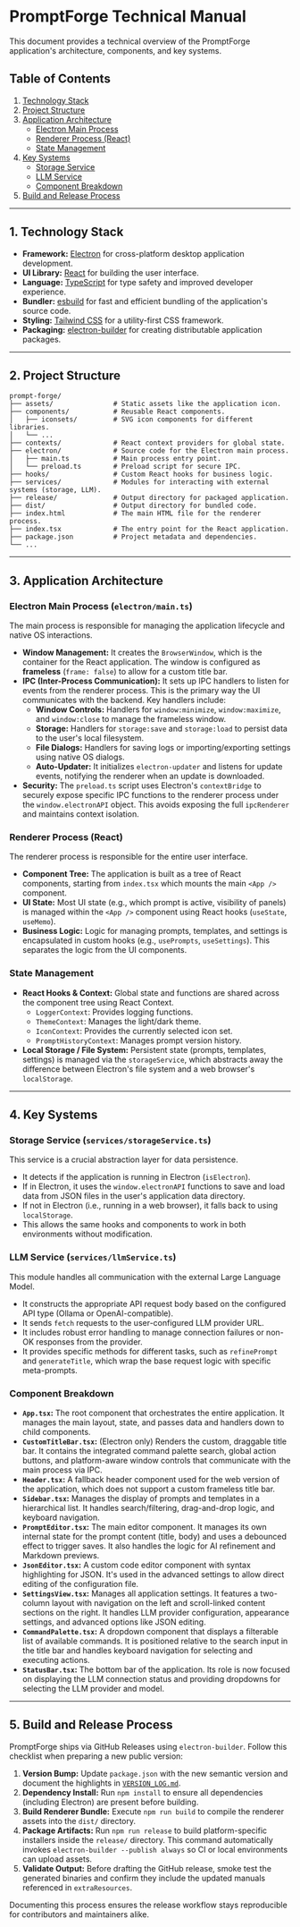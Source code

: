 # PromptForge Technical Manual

This document provides a technical overview of the PromptForge application's architecture, components, and key systems.

## Table of Contents

1.  [Technology Stack](#technology-stack)
2.  [Project Structure](#project-structure)
3.  [Application Architecture](#application-architecture)
    -   [Electron Main Process](#electron-main-process)
    -   [Renderer Process (React)](#renderer-process-react)
    -   [State Management](#state-management)
4.  [Key Systems](#key-systems)
    -   [Storage Service](#storage-service)
    -   [LLM Service](#llm-service)
    -   [Component Breakdown](#component-breakdown)
5.  [Build and Release Process](#build-and-release-process)

---

## 1. Technology Stack

-   **Framework:** [Electron](https://www.electronjs.org/) for cross-platform desktop application development.
-   **UI Library:** [React](https://reactjs.org/) for building the user interface.
-   **Language:** [TypeScript](https://www.typescriptlang.org/) for type safety and improved developer experience.
-   **Bundler:** [esbuild](https://esbuild.github.io/) for fast and efficient bundling of the application's source code.
-   **Styling:** [Tailwind CSS](https://tailwindcss.com/) for a utility-first CSS framework.
-   **Packaging:** [electron-builder](https://www.electron.build/) for creating distributable application packages.

---

## 2. Project Structure

```
prompt-forge/
├── assets/               # Static assets like the application icon.
├── components/           # Reusable React components.
│   ├── iconsets/         # SVG icon components for different libraries.
│   └── ...
├── contexts/             # React context providers for global state.
├── electron/             # Source code for the Electron main process.
│   ├── main.ts           # Main process entry point.
│   └── preload.ts        # Preload script for secure IPC.
├── hooks/                # Custom React hooks for business logic.
├── services/             # Modules for interacting with external systems (storage, LLM).
├── release/              # Output directory for packaged application.
├── dist/                 # Output directory for bundled code.
├── index.html            # The main HTML file for the renderer process.
├── index.tsx             # The entry point for the React application.
├── package.json          # Project metadata and dependencies.
└── ...
```

---

## 3. Application Architecture

### Electron Main Process (`electron/main.ts`)

The main process is responsible for managing the application lifecycle and native OS interactions.

-   **Window Management:** It creates the `BrowserWindow`, which is the container for the React application. The window is configured as **frameless** (`frame: false`) to allow for a custom title bar.
-   **IPC (Inter-Process Communication):** It sets up IPC handlers to listen for events from the renderer process. This is the primary way the UI communicates with the backend. Key handlers include:
    -   **Window Controls:** Handlers for `window:minimize`, `window:maximize`, and `window:close` to manage the frameless window.
    -   **Storage:** Handlers for `storage:save` and `storage:load` to persist data to the user's local filesystem.
    -   **File Dialogs:** Handlers for saving logs or importing/exporting settings using native OS dialogs.
    -   **Auto-Updater:** It initializes `electron-updater` and listens for update events, notifying the renderer when an update is downloaded.
-   **Security:** The `preload.ts` script uses Electron's `contextBridge` to securely expose specific IPC functions to the renderer process under the `window.electronAPI` object. This avoids exposing the full `ipcRenderer` and maintains context isolation.

### Renderer Process (React)

The renderer process is responsible for the entire user interface.

-   **Component Tree:** The application is built as a tree of React components, starting from `index.tsx` which mounts the main `<App />` component.
-   **UI State:** Most UI state (e.g., which prompt is active, visibility of panels) is managed within the `<App />` component using React hooks (`useState`, `useMemo`).
-   **Business Logic:** Logic for managing prompts, templates, and settings is encapsulated in custom hooks (e.g., `usePrompts`, `useSettings`). This separates the logic from the UI components.

### State Management

-   **React Hooks & Context:** Global state and functions are shared across the component tree using React Context.
    -   `LoggerContext`: Provides logging functions.
    -   `ThemeContext`: Manages the light/dark theme.
    -   `IconContext`: Provides the currently selected icon set.
    -   `PromptHistoryContext`: Manages prompt version history.
-   **Local Storage / File System:** Persistent state (prompts, templates, settings) is managed via the `storageService`, which abstracts away the difference between Electron's file system and a web browser's `localStorage`.

---

## 4. Key Systems

### Storage Service (`services/storageService.ts`)

This service is a crucial abstraction layer for data persistence.
-   It detects if the application is running in Electron (`isElectron`).
-   If in Electron, it uses the `window.electronAPI` functions to save and load data from JSON files in the user's application data directory.
-   If not in Electron (i.e., running in a web browser), it falls back to using `localStorage`.
-   This allows the same hooks and components to work in both environments without modification.

### LLM Service (`services/llmService.ts`)

This module handles all communication with the external Large Language Model.
-   It constructs the appropriate API request body based on the configured API type (Ollama or OpenAI-compatible).
-   It sends `fetch` requests to the user-configured LLM provider URL.
-   It includes robust error handling to manage connection failures or non-OK responses from the provider.
-   It provides specific methods for different tasks, such as `refinePrompt` and `generateTitle`, which wrap the base request logic with specific meta-prompts.

### Component Breakdown

-   **`App.tsx`:** The root component that orchestrates the entire application. It manages the main layout, state, and passes data and handlers down to child components.
-   **`CustomTitleBar.tsx`:** (Electron only) Renders the custom, draggable title bar. It contains the integrated command palette search, global action buttons, and platform-aware window controls that communicate with the main process via IPC.
-   **`Header.tsx`:** A fallback header component used for the web version of the application, which does not support a custom frameless title bar.
-   **`Sidebar.tsx`:** Manages the display of prompts and templates in a hierarchical list. It handles search/filtering, drag-and-drop logic, and keyboard navigation.
-   **`PromptEditor.tsx`:** The main editor component. It manages its own internal state for the prompt content (title, body) and uses a debounced effect to trigger saves. It also handles the logic for AI refinement and Markdown previews.
-   **`JsonEditor.tsx`:** A custom code editor component with syntax highlighting for JSON. It's used in the advanced settings to allow direct editing of the configuration file.
-   **`SettingsView.tsx`:** Manages all application settings. It features a two-column layout with navigation on the left and scroll-linked content sections on the right. It handles LLM provider configuration, appearance settings, and advanced options like JSON editing.
-   **`CommandPalette.tsx`:** A dropdown component that displays a filterable list of available commands. It is positioned relative to the search input in the title bar and handles keyboard navigation for selecting and executing actions.
-   **`StatusBar.tsx`:** The bottom bar of the application. Its role is now focused on displaying the LLM connection status and providing dropdowns for selecting the LLM provider and model.

---

## 5. Build and Release Process

PromptForge ships via GitHub Releases using `electron-builder`. Follow this checklist when preparing a new public version:

1. **Version Bump:** Update `package.json` with the new semantic version and document the highlights in [`VERSION_LOG.md`](./VERSION_LOG.md).
2. **Dependency Install:** Run `npm install` to ensure all dependencies (including Electron) are present before building.
3. **Build Renderer Bundle:** Execute `npm run build` to compile the renderer assets into the `dist/` directory.
4. **Package Artifacts:** Run `npm run release` to build platform-specific installers inside the `release/` directory. This command automatically invokes `electron-builder --publish always` so CI or local environments can upload assets.
5. **Validate Output:** Before drafting the GitHub release, smoke test the generated binaries and confirm they include the updated manuals referenced in `extraResources`.

Documenting this process ensures the release workflow stays reproducible for contributors and maintainers alike.